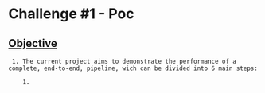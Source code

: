 
# Challenge #1 - Poc

## [Objective]()

     1. The current project aims to demonstrate the performance of a complete, end-to-end, pipeline, wich can be divided into 6 main steps:
        
        1. 
     